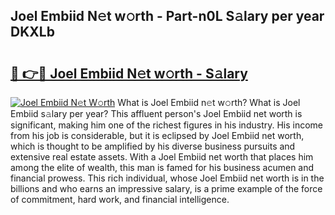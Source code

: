 ## Joel Embiid N𝚎t w𝚘rth - Part-n0L S𝚊lary per year DKXLb

# <h2><a href="http://gc4ocp.nevu.top/?p=Joel+Embiid">🔗 👉🔴 Joel Embiid N𝚎t w𝚘rth - S𝚊lary</a></h2>

[![Joel Embiid N𝚎t W𝚘rth](https://i.imgur.com/Oavwk0R.jpeg)](http://gc4ocp.nevu.top/?p=Joel+Embiid)
What is Joel Embiid n𝚎t w𝚘rth? What is Joel Embiid s𝚊lary per year?
This affluent person's Joel Embiid net worth is significant, making him one of the richest figures in his industry. His income from his job is considerable, but it is eclipsed by Joel Embiid net worth, which is thought to be amplified by his diverse business pursuits and extensive real estate assets. With a Joel Embiid net worth that places him among the elite of wealth, this man is famed for his business acumen and financial prowess. This rich individual, whose Joel Embiid net worth is in the billions and who earns an impressive salary, is a prime example of the force of commitment, hard work, and financial intelligence.
